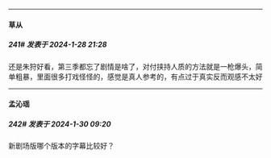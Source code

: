 
*****

####  草从  
##### 241#       发表于 2024-1-28 21:28

还是朱狩好看，第三季都忘了剧情是啥了，对付挟持人质的方法就是一枪爆头，简单粗暴，里面很多打戏怪怪的，感觉是真人参考的，有点过于真实反而观感不太好


*****

####  孟沁瑶  
##### 242#       发表于 2024-1-30 09:20

新剧场版哪个版本的字幕比较好？


